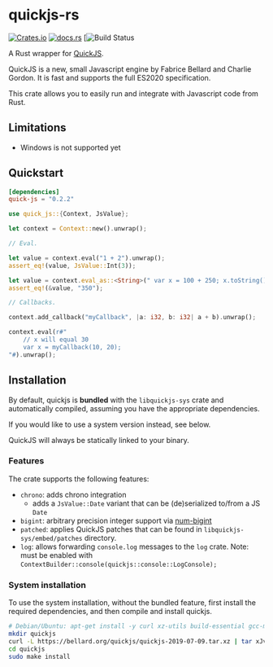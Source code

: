 # quickjs-rs

[![Crates.io](https://img.shields.io/crates/v/quick-js.svg?maxAge=3600)](https://crates.io/crates/quick-js)
[![docs.rs](https://docs.rs/quick-js/badge.svg)](https://docs.rs/quick-js)
[![Build Status](https://github.com/theduke/quickjs-rs/workflows/CI/badge.svg)

A Rust wrapper for [QuickJS](https://bellard.org/quickjs/). 

QuickJS is a new, small Javascript engine by Fabrice Bellard and Charlie Gordon. 
It is fast and supports the full ES2020 specification.

This crate allows you to easily run and integrate with Javascript code from Rust.

## Limitations

* Windows is not supported yet

## Quickstart

```toml
[dependencies]
quick-js = "0.2.2"
```

```rust
use quick_js::{Context, JsValue};

let context = Context::new().unwrap();

// Eval.

let value = context.eval("1 + 2").unwrap();
assert_eq!(value, JsValue::Int(3));

let value = context.eval_as::<String>(" var x = 100 + 250; x.toString() ").unwrap();
assert_eq!(&value, "350");

// Callbacks.

context.add_callback("myCallback", |a: i32, b: i32| a + b).unwrap();

context.eval(r#"
    // x will equal 30
    var x = myCallback(10, 20);
"#).unwrap();
```

## Installation

By default, quickjs is **bundled** with the `libquickjs-sys` crate and
automatically compiled, assuming you have the appropriate dependencies.

If you would like to use a system version instead, see below. 

QuickJS will always be statically linked to your binary.

### Features

The crate supports the following features:

* `chrono`: adds chrono integration
    - adds a `JsValue::Date` variant that can be (de)serialized to/from a JS `Date`
* `bigint`: arbitrary precision integer support via [num-bigint](https://github.com/rust-num/num-bigint)
* `patched`: applies QuickJS patches that can be found in `libquickjs-sys/embed/patches` directory.
* `log`: allows forwarding `console.log` messages to the `log` crate.
    Note: must be enabled with `ContextBuilder::console(quickjs::console::LogConsole);`

### System installation

To use the system installation, without the bundled feature, first install the required 
dependencies, and then compile and install quickjs.

```bash
# Debian/Ubuntu: apt-get install -y curl xz-utils build-essential gcc-multilib libclang-dev clang
mkdir quickjs 
curl -L https://bellard.org/quickjs/quickjs-2019-07-09.tar.xz | tar xJv -C quickjs --strip-components 1
cd quickjs
sudo make install
```

